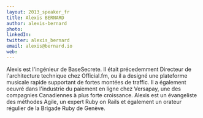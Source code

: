 ```yaml
---
layout: 2013_speaker_fr
title: Alexis BERNARD
author: alexis-bernard
photo:
linkedIn:
twitter: alexis_bernard
email: alexis@bernard.io
web:
---
```


Alexis est l'ingénieur de BaseSecrete. Il était précedemment Directeur de l'architecture technique chez Official.fm, ou il a designé une plateforme musicale rapide supportant de fortes montées de traffic. Il a également oeuvré dans l'industrie du paiement en ligne chez Versapay, une des compagnies Canadiennes à plus forte croissance. Alexis est un évangeliste des méthodes Agile, un expert Ruby on Rails et également un orateur régulier de la Brigade Ruby de Genève.